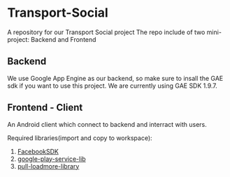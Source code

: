 Transport-Social
================

A repository for our Transport Social project
The repo include of two mini-project: Backend and Frontend

Backend
-------

We use Google App Engine as our backend, so make sure to insall the GAE sdk if you want to use this project. We are currently using GAE SDK 1.9.7.

Frontend - Client
-----------------
An Android client which connect to backend and interract with users.

Required libraries(import and copy to workspace):

1. [FacebookSDK](https://docs.google.com/uc?export=download&id=0B-jQt15MTamnMmhKVGVUX3BZTFk)
2. [google-play-service-lib](https://docs.google.com/uc?export=download&id=0B-jQt15MTamnUFFXN3VUVHNYN00)
3. [pull-loadmore-library](https://doc-04-ag-docs.googleusercontent.com/docs/securesc/j934j83dqlrg60fktmtbgdolvpjh4j3k/lpncfs459ol23n6ik87rkfgjue8632mu/1407679200000/16723111752168708475/16723111752168708475/0B1MBMtMw3MP0N0NCeldXNkRSRjg?h=16653014193614665626&e=download)
